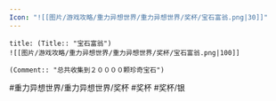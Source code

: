 ```yaml
---
Icon: "![[图片/游戏攻略/重力异想世界/重力异想世界/奖杯/宝石富翁.png|30]]"
---
```

```ad-common-silver-trophy
title: (Title:: "宝石富翁")
![[图片/游戏攻略/重力异想世界/重力异想世界/奖杯/宝石富翁.png|100]]

(Comment:: "总共收集到２００００颗珍奇宝石")
```

#重力异想世界/重力异想世界/奖杯 #奖杯 #奖杯/银
